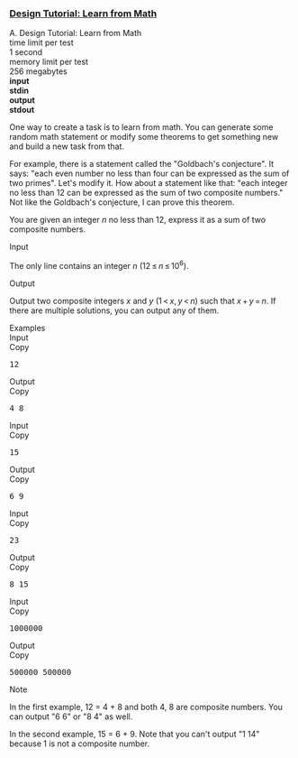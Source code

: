 <h3><a href="https://codeforces.com/contest/472/problem/A" target="_blank" rel="noopener noreferrer">Design Tutorial: Learn from Math</a></h3>

<div class="header"><div class="title">A. Design Tutorial: Learn from Math</div><div class="time-limit"><div class="property-title">time limit per test</div>1 second</div><div class="memory-limit"><div class="property-title">memory limit per test</div>256 megabytes</div><div class="input-file input-standard" style="font-weight: bold"><div class="property-title">input</div>stdin</div><div class="output-file output-standard" style="font-weight: bold"><div class="property-title">output</div>stdout</div></div><div><p>One way to create a task is to learn from math. You can generate some random math statement or modify some theorems to get something new and build a new task from that.</p><p>For example, there is a statement called the "Goldbach's conjecture". It says: "each even number no less than four can be expressed as the sum of two primes". Let's modify it. How about a statement like that: "each integer no less than 12 can be expressed as the sum of two composite numbers." Not like the Goldbach's conjecture, I can prove this theorem.</p><p>You are given an integer <span class="tex-span"><i>n</i></span> no less than 12, express it as a sum of two composite numbers.</p></div><div class="input-specification"><div class="section-title">Input</div><p>The only line contains an integer <span class="tex-span"><i>n</i></span> <span class="tex-span">(12 ≤ <i>n</i> ≤ 10<sup class="upper-index">6</sup>)</span>.</p></div><div class="output-specification"><div class="section-title">Output</div><p>Output two composite integers <span class="tex-span"><i>x</i></span> and <span class="tex-span"><i>y</i></span> <span class="tex-span">(1 < <i>x</i>, <i>y</i> < <i>n</i>)</span> such that <span class="tex-span"><i>x</i> + <i>y</i> = <i>n</i></span>. If there are multiple solutions, you can output any of them.</p></div><div class="sample-tests"><div class="section-title">Examples</div><div class="sample-test"><div class="input"><div class="title">Input<div title="Copy" data-clipboard-target="#id009934311086318612" id="id00342694206751073" class="input-output-copier">Copy</div></div><pre id="id009934311086318612">12<br></pre></div><div class="output"><div class="title">Output<div title="Copy" data-clipboard-target="#id0005644925292369407" id="id007128363771878895" class="input-output-copier">Copy</div></div><pre id="id0005644925292369407">4 8<br></pre></div><div class="input"><div class="title">Input<div title="Copy" data-clipboard-target="#id0048772725687906293" id="id008936172939788724" class="input-output-copier">Copy</div></div><pre id="id0048772725687906293">15<br></pre></div><div class="output"><div class="title">Output<div title="Copy" data-clipboard-target="#id005121847516883081" id="id007062688856761525" class="input-output-copier">Copy</div></div><pre id="id005121847516883081">6 9<br></pre></div><div class="input"><div class="title">Input<div title="Copy" data-clipboard-target="#id007811095640760449" id="id006183072242158274" class="input-output-copier">Copy</div></div><pre id="id007811095640760449">23<br></pre></div><div class="output"><div class="title">Output<div title="Copy" data-clipboard-target="#id00721505389103335" id="id001373928812423575" class="input-output-copier">Copy</div></div><pre id="id00721505389103335">8 15<br></pre></div><div class="input"><div class="title">Input<div title="Copy" data-clipboard-target="#id009874179844621036" id="id006395731551169629" class="input-output-copier">Copy</div></div><pre id="id009874179844621036">1000000<br></pre></div><div class="output"><div class="title">Output<div title="Copy" data-clipboard-target="#id00006862207661321729" id="id009783481769554767" class="input-output-copier">Copy</div></div><pre id="id00006862207661321729">500000 500000<br></pre></div></div></div><div class="note"><div class="section-title">Note</div><p>In the first example, 12 = 4 + 8 and both 4, 8 are composite numbers. You can output "6 6" or "8 4" as well.</p><p>In the second example, 15 = 6 + 9. Note that you can't output "1 14" because 1 is not a composite number.</p></div>
